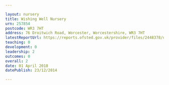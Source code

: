 ```yaml
---

layout: nursery
title: Wishing Well Nursery
urn: 257854
postcode: WR3 7HT
address: 76 Droitwich Road, Worcester, Worcestershire, WR3 7HT
latestReportUrl: https://reports.ofsted.gov.uk/provider/files/2448378/urn/257854.pdf
teaching: 0
development: 0
leadership: 2
outcomes: 0
overall: 2
date: 01 April 2018 
datePublish: 23/12/2014

---
```


